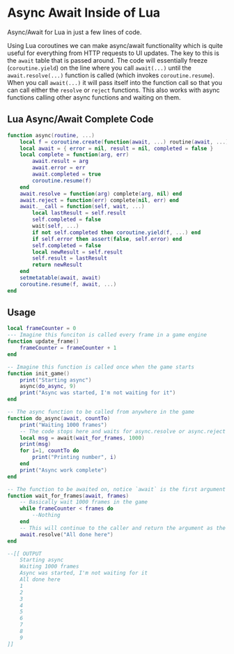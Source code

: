 # Async Await Inside of Lua
Async/Await for Lua in just a few lines of code.

Using Lua coroutines we can make async/await functionality which is quite useful for everything from HTTP requests to UI updates. The key to this is the `await` table that is passed around. The code will essentially freeze (`coroutine.yield`) on the line where you call `await(...)` until the `await.resolve(...)` function is called (which invokes `coroutine.resume`). When you call `await(...)` it will pass itself into the function call so that you can call either the `resolve` or `reject` functions. This also works with async functions calling other async functions and waiting on them.

## Lua Async/Await Complete Code
```lua
function async(routine, ...)
	local f = coroutine.create(function(await, ...) routine(await, ...) end)
	local await = { error = nil, result = nil, completed = false }
	local complete = function(arg, err)
		await.result = arg
		await.error = err
		await.completed = true
		coroutine.resume(f)
	end
	await.resolve = function(arg) complete(arg, nil) end
	await.reject = function(err) complete(nil, err) end
	await.__call = function(self, wait, ...)
		local lastResult = self.result
		self.completed = false
		wait(self, ...)
		if not self.completed then coroutine.yield(f, ...) end
		if self.error then assert(false, self.error) end
		self.completed = false
		local newResult = self.result
		self.result = lastResult
		return newResult
	end
	setmetatable(await, await)
	coroutine.resume(f, await, ...)
end
```

## Usage
```lua
local frameCounter = 0
--- Imagine this funciton is called every frame in a game engine
function update_frame()
	frameCounter = frameCounter + 1
end

-- Imagine this function is called once when the game starts
function init_game()
	print("Starting async")
	async(do_async, 9)
	print("Async was started, I'm not waiting for it")
end

-- The async function to be called from anywhere in the game
function do_async(await, countTo)
	print("Waiting 1000 frames")
	-- The code stops here and waits for async.resolve or async.reject before continuing
	local msg = await(wait_for_frames, 1000)
	print(msg)
	for i=1, countTo do
		print("Printing number", i)
	end
	print("Async work complete")
end

-- The function to be awaited on, notice `await` is the first argument
function wait_for_frames(await, frames)
	-- Basically wait 1000 frames in the game
	while frameCounter < frames do
		--Nothing
	end
	-- This will continue to the caller and return the argument as the result
	await.resolve("All done here")
end

--[[ OUTPUT
	Starting async
	Waiting 1000 frames
	Async was started, I'm not waiting for it
	All done here
	1
	2
	3
	4
	5
	6
	7
	8
	9
]]
```
